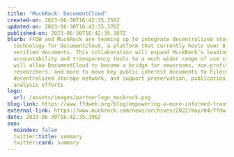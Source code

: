 ```yaml
---
title: "MuckRock: DocumentCloud"
created-on: 2023-06-30T16:42:35.356Z
updated-on: 2023-06-30T16:42:35.376Z
published-on: 2023-06-30T16:42:35.387Z
blurb: FFDW and MuckRock are teaming up to integrate decentralized storage
  technology for DocumentCloud, a platform that currently hosts over 8 million
  verified documents. This collaboration will expand MuckRock’s leading
  accountability and transparency tools to a much wider range of use cases. It
  will allow DocumentCloud to become a bridge for newsrooms, non-profits,
  researchers, and more to move key public interest documents to Filecoin, a
  decentralized storage network, and support preservation, publication, and
  analysis efforts
logo:
  url: /assets/images/partnerlogo_muckrock.png
blog-link: https://www.ffdweb.org/blog/empowering-a-more-informed-transparent-society-with-decentralized-technology/
external-link: https://www.muckrock.com/news/archives/2022/may/04/ffdw-and-muckrock-collaborate-to-bring-documentclo/
date: 2023-06-30T16:42:35.396Z
seo:
  noindex: false
  twitter:title: summary
  twitter:card: summary
---
```

